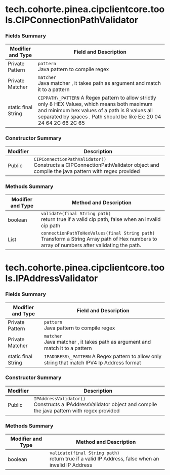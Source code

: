 # tech.cohorte.pinea.cipclientcore.tools.CIPConnectionPathValidator

### Fields Summary

| Modifier and Type                    |  Field and Description                                                                                                                                                                                |
|--------------------------------------|-------------------------------------------------------------------------------------------------------------------------------------------------------------------------------------------------------|
| Private Pattern                       | `pattern` <br> Java pattern to compile regex                                                                                                                                                                         |
| Private Matcher                      | `matcher` <br> Java matcher , it takes path as argument and match it to a pattern                                                                                                                                    |
| static final String | `CIPPATH\_PATTERN`  A Regex pattern to allow strictly only 8 HEX Values,  which means both maximum and minimum hex values of a path is  8 values all separated by spaces \. Path should be like Ex: 20 04 24 64 2C 66 2C 65 |
### Constructor Summary

| Modifier                    |   Description                                                                                    |
|-----------------------------|--------------------------------------------------------------------------------------------------|
| Public                      | `CIPConnectionPathValidator()` <br> Constructs a CIPConnectionPathValidator object and compile the java pattern with regex provided  |                                                                                                     
### Methods Summary

| Modifier and Type          | Method and Description                    |
|-------------------|--------------------------------|
| boolean           | `validate(final String path)` <br>  return true if a valid cip path, false when an invalid cip path |
| List<Integer>     | `connectionPathToHexValues(final String path)`  <br>   Transform a String Array path of Hex numbers to array of numbers after validating the path.                    |





# tech.cohorte.pinea.cipclientcore.tools.IPAddressValidator

### Fields Summary

| Modifier and Type                    |  Field and Description                                                                                                                                                                                |
|--------------------------------------|-------------------------------------------------------------------------------------------------------------------------------------------------------------------------------------------------------|
| Private Pattern                       | `pattern` <br> Java pattern to compile regex                                                                                                                                                                         |
| Private Matcher                      | `matcher` <br> Java matcher , it takes path as argument and match it to a pattern                                                                                                                                    |
| static final String | `IPADDRESS\_PATTERN`  A Regex pattern to allow only string that match IPV4 Ip Address format |
### Constructor Summary

| Modifier                    |   Description                                                                                    |
|-----------------------------|--------------------------------------------------------------------------------------------------|
| Public                      | `IPAddressValidator()` <br> Constructs a IPAddressValidator object and compile the java pattern with regex provided  |                                                                                                     
### Methods Summary

| Modifier and Type          | Method and Description                    |
|-------------------|--------------------------------|
| boolean           | `validate(final String path)` <br>  return true if a valid IP Address, false when an invalid IP Address |



